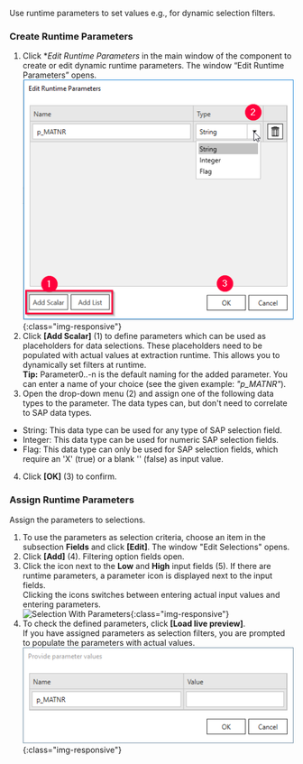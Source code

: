 Use runtime parameters to set values e.g., for dynamic selection filters.


### Create Runtime Parameters 

1. Click **Edit Runtime Parameters* in the main window of the component to create or edit dynamic runtime parameters. 
The window “Edit Runtime Parameters” opens.<br> 
![Add parameters](/img/content/odp/odp-settings-add-parameters.png){:class="img-responsive"}<br> 
2. Click **[Add Scalar]** (1) to define parameters which can be used as placeholders for data selections. These placeholders need to be populated with actual values at extraction runtime.
This allows you to dynamically set filters at runtime.<br>
**Tip:** Parameter0..-n is the default naming for the added parameter. You can enter a name of your choice (see the given example: *"p_MATNR"*).
3. Open the drop-down menu (2) and assign one of the following data types to the parameter. The data types can, but don't need to correlate to SAP data types. 
- String: This data type can be used for any type of SAP selection field.
- Integer: This data type can be used for numeric SAP selection fields.
- Flag: This data type can only be used for SAP selection fields, which require an 'X'&nbsp;(true) or a blank ''&nbsp;(false) as input value.<br>
4. Click **[OK]** (3) to confirm.

### Assign Runtime Parameters

Assign the parameters to selections.

1. To use the parameters as selection criteria, choose an item in the subsection **Fields** and click **[Edit]**. The window "Edit Selections" opens.<br> 
2. Click **[Add]** (4). Filtering option fields open.
3. Click the icon next to the **Low** and **High** input fields (5).
If there are runtime parameters, a parameter icon is displayed next to the input fields. <br>
Clicking the icons switches between entering actual input values and entering parameters.<br>
![Selection With Parameters](/img/content/edit-selections.png){:class="img-responsive"}<br>
4. To check the defined parameters, click **[Load live preview]**. <br>
If you have assigned parameters as selection filters, you are prompted to populate the parameters with actual values. <br>
![provide values](/img/content/odp/odp-provide-parameter-values.png){:class="img-responsive"}

